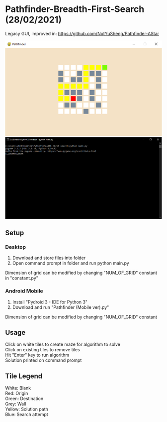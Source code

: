 # Pathfinder-Breadth-First-Search (28/02/2021)
Legacy GUI, improved in: https://github.com/NotYuSheng/Pathfinder-AStar

<p align="center">
  <img src="Pathfinder Sample Img.png"/>
  <img src="CMD output Sample.png"/>
</p>

## Setup
### Desktop
1. Download and store files into folder
2. Open command prompt in folder and run python main.py  

Dimension of grid can be modified by changing "NUM_OF_GRID" constant in "constant.py"

### Android Mobile
1. Install "Pydroid 3 - IDE for Python 3"  
2. Download and run "Pathfinder (Mobile ver).py"  

Dimension of grid can be modified by changing "NUM_OF_GRID" constant

## Usage
Click on white tiles to create maze for algorithm to solve  
Click on existing tiles to remove tiles   
Hit "Enter" key to run algorithm  
Solution printed on command prompt  

## Tile Legend
White: Blank  
Red: Origin  
Green: Destination  
Grey: Wall  
Yellow: Solution path  
Blue: Search attempt
